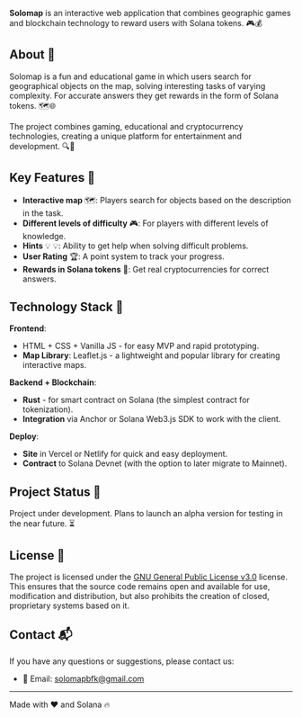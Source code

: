**Solomap** is an interactive web application that combines geographic games and blockchain technology to reward users with Solana tokens. 🎮💰

## About 🚀

Solomap is a fun and educational game in which users search for geographical objects on the map, solving interesting tasks of varying complexity. For accurate answers they get rewards in the form of Solana tokens. 🗺️🌐

The project combines gaming, educational and cryptocurrency technologies, creating a unique platform for entertainment and development. 🔍🎯

## Key Features 📌

- **Interactive map** 🗺️: Players search for objects based on the description in the task.
- **Different levels of difficulty** 🎮: For players with different levels of knowledge.
- **Hints** 💡 💡: Ability to get help when solving difficult problems.
- **User Rating** 🏆: A point system to track your progress.
- **Rewards in Solana tokens** 💸: Get real cryptocurrencies for correct answers.

## Technology Stack 🧰

**Frontend**:
- HTML + CSS + Vanilla JS - for easy MVP and rapid prototyping.
- **Map Library**: Leaflet.js - a lightweight and popular library for creating interactive maps.

**Backend + Blockchain**:
- **Rust** - for smart contract on Solana (the simplest contract for tokenization).
- **Integration** via Anchor or Solana Web3.js SDK to work with the client.

**Deploy**:
- **Site** in Vercel or Netlify for quick and easy deployment.
- **Contract** to Solana Devnet (with the option to later migrate to Mainnet).

## Project Status 🚧

Project under development. Plans to launch an alpha version for testing in the near future. ⏳

## License 📄

The project is licensed under the [GNU General Public License v3.0](LICENSE) license. This ensures that the source code remains open and available for use, modification and distribution, but also prohibits the creation of closed, proprietary systems based on it.

## Contact 📬

If you have any questions or suggestions, please contact us:

- 📧 Email: [solomapbfk@gmail.com](mailto:solomapbfk@gmail.com)

---

Made with ❤️ and Solana 🔥
